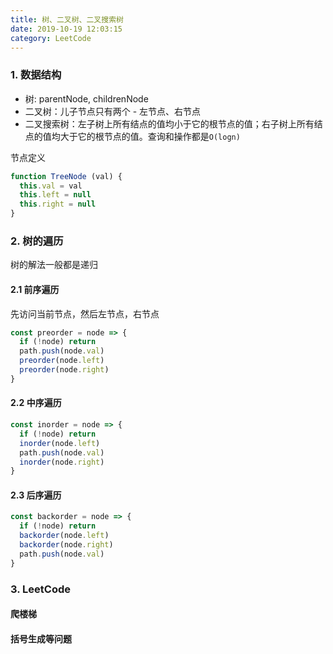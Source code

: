 ```yaml
---
title: 树、二叉树、二叉搜索树
date: 2019-10-19 12:03:15
category: LeetCode
---
```

### 1. 数据结构
- 树: parentNode, childrenNode
- 二叉树：儿子节点只有两个 - 左节点、右节点
- 二叉搜索树：左子树上所有结点的值均小于它的根节点的值；右子树上所有结点的值均大于它的根节点的值。查询和操作都是`O(logn)`

节点定义
```js
function TreeNode (val) {
  this.val = val
  this.left = null
  this.right = null
}
```

### 2. 树的遍历
树的解法一般都是递归
#### 2.1 前序遍历
先访问当前节点，然后左节点，右节点
```js
const preorder = node => {
  if (!node) return
  path.push(node.val)
  preorder(node.left)
  preorder(node.right)
}
```

#### 2.2 中序遍历
```js
const inorder = node => {
  if (!node) return
  inorder(node.left)
  path.push(node.val)
  inorder(node.right)
}
```

#### 2.3 后序遍历
```js
const backorder = node => {
  if (!node) return
  backorder(node.left)
  backorder(node.right)
  path.push(node.val)
}
```


### 3. LeetCode
#### 爬楼梯

#### 括号生成等问题